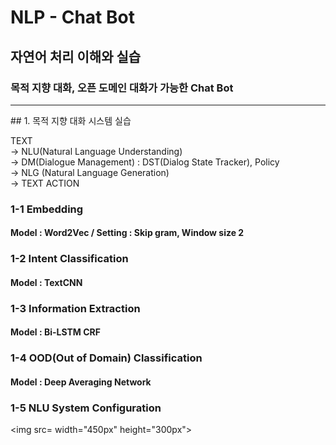# NLP - Chat Bot 

## 자연어 처리 이해와 실습
### 목적 지향 대화, 오픈 도메인 대화가 가능한 Chat Bot
<hr>
## 1. 목적 지향 대화 시스템 실습

TEXT 
<br> -> NLU(Natural Language Understanding) 
<br> -> DM(Dialogue Management) : DST(Dialog State Tracker), Policy 
<br> -> NLG (Natural Language Generation) 
<br> -> TEXT ACTION

### 1-1 Embedding
#### Model : Word2Vec / Setting : Skip gram, Window size 2

### 1-2 Intent Classification
#### Model : TextCNN 

### 1-3 Information Extraction
#### Model : Bi-LSTM CRF

### 1-4 OOD(Out of Domain) Classification
#### Model : Deep Averaging Network

### 1-5 NLU System Configuration
<img src= width="450px" height="300px"></img><br/>

